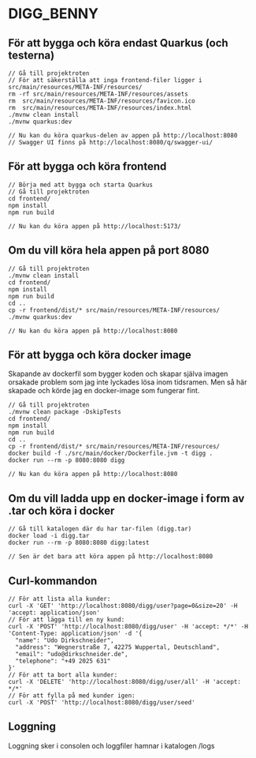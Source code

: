 # DIGG_BENNY
## För att bygga och köra endast Quarkus (och testerna)
```shell script
// Gå till projektroten
// För att säkerställa att inga frontend-filer ligger i src/main/resources/META-INF/resources/
rm -rf src/main/resources/META-INF/resources/assets
rm  src/main/resources/META-INF/resources/favicon.ico
rm  src/main/resources/META-INF/resources/index.html
./mvnw clean install 
./mvnw quarkus:dev

// Nu kan du köra quarkus-delen av appen på http://localhost:8080
// Swagger UI finns på http://localhost:8080/q/swagger-ui/
```
## För att bygga och köra frontend
```shell script
// Börja med att bygga och starta Quarkus
// Gå till projektroten
cd frontend/
npm install
npm run build

// Nu kan du köra appen på http://localhost:5173/
```
## Om du vill köra hela appen på port 8080
```shell script
// Gå till projektroten
./mvnw clean install
cd frontend/
npm install
npm run build
cd ..
cp -r frontend/dist/* src/main/resources/META-INF/resources/
./mvnw quarkus:dev

// Nu kan du köra appen på http://localhost:8080
```
## För att bygga och köra docker image
Skapande av dockerfil som bygger koden och skapar själva imagen orsakade problem som jag inte lyckades lösa inom tidsramen. Men 
så här skapade och körde jag en docker-image som fungerar fint.
```shell script
// Gå till projektroten
./mvnw clean package -DskipTests
cd frontend/
npm install
npm run build
cd ..
cp -r frontend/dist/* src/main/resources/META-INF/resources/
docker build -f ./src/main/docker/Dockerfile.jvm -t digg .
docker run --rm -p 8080:8080 digg

// Nu kan du köra appen på http://localhost:8080
```
## Om du vill ladda upp en docker-image i form av .tar och köra i docker
```shell script
// Gå till katalogen där du har tar-filen (digg.tar)
docker load -i digg.tar
docker run --rm -p 8080:8080 digg:latest

// Sen är det bara att köra appen på http://localhost:8080
```
## Curl-kommandon
```shell script
// För att lista alla kunder:
curl -X 'GET' 'http://localhost:8080/digg/user?page=0&size=20' -H 'accept: application/json'
// För att lägga till en ny kund:
curl -X 'POST' 'http://localhost:8080/digg/user' -H 'accept: */*' -H 'Content-Type: application/json' -d '{
  "name": "Udo Dirkschneider",
  "address": "Wegnerstraße 7, 42275 Wuppertal, Deutschland",
  "email": "udo@dirkschneider.de",
  "telephone": "+49 2025 631"
}'
// För att ta bort alla kunder:
curl -X 'DELETE' 'http://localhost:8080/digg/user/all' -H 'accept: */*'
// För att fylla på med kunder igen:
curl -X 'POST' 'http://localhost:8080/digg/user/seed' 
```
## Loggning
Loggning sker i consolen och loggfiler hamnar i katalogen /logs